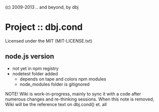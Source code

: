 ﻿(c) 2009-2013 .. and beyond, by dbj  

 # Project :: dbj.cond  

 Licensed under the MIT (MIT-LICENSE.txt)  


 ## node.js version
 
 - not yet in npm registry
 - nodetest folder added 
   - depends on tape and colors npm modules
   - node_modules folder is gitignored

 NOTE! Wiki is work-in-progress, mainly to sync it with a code 
 after numerous changes and re-thinking sessions. 
 When this note is removed, Wiki will be the reference text on dbj.cond() et. all

 

